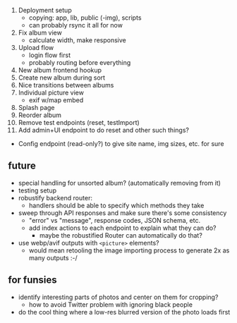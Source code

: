1. Deployment setup
   - copying: app, lib, public (-img), scripts
   - can probably rsync it all for now
2. Fix album view
   - calculate width, make responsive
2. Upload flow
   - login flow first
   - probably routing before everything
3. New album frontend hookup
4. Create new album during sort
5. Nice transitions between albums
6. Individual picture view
   - exif w/map embed
7. Splash page
8. Reorder album
9. Remove test endpoints (reset, testImport)
10. Add admin+UI endpoint to do reset and other such things?
   - Config endpoint (read-only?) to give site name, img sizes, etc. for sure

## future
* special handling for unsorted album? (automatically removing from it)
* testing setup
* robustify backend router:
    - handlers should be able to specify which methods they take
* sweep through API responses and make sure there's some consistency
    - "error" vs "message", response codes, JSON schema, etc.
    - add index actions to each endpoint to explain what they can do?
        - maybe the robustified Router can automatically do that?
* use webp/avif outputs with `<picture>` elements?
    - would mean retooling the image importing process to generate 2x as many outputs :-/

## for funsies
* identify interesting parts of photos and center on them for cropping? 
    - how to avoid Twitter problem with ignoring black people
* do the cool thing where a low-res blurred version of the photo loads first
